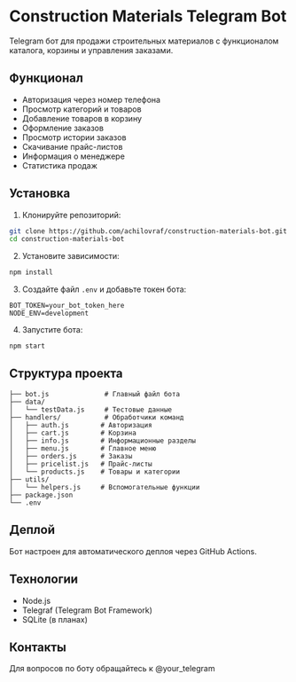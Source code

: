 # Construction Materials Telegram Bot

Telegram бот для продажи строительных материалов с функционалом каталога, корзины и управления заказами.

## Функционал

- Авторизация через номер телефона
- Просмотр категорий и товаров
- Добавление товаров в корзину
- Оформление заказов
- Просмотр истории заказов
- Скачивание прайс-листов
- Информация о менеджере
- Статистика продаж

## Установка

1. Клонируйте репозиторий:

```bash
git clone https://github.com/achilovraf/construction-materials-bot.git
cd construction-materials-bot
```

2. Установите зависимости:

```bash
npm install
```

3. Создайте файл `.env` и добавьте токен бота:

```
BOT_TOKEN=your_bot_token_here
NODE_ENV=development
```

4. Запустите бота:

```bash
npm start
```

## Структура проекта

```
├── bot.js              # Главный файл бота
├── data/
│   └── testData.js     # Тестовые данные
├── handlers/           # Обработчики команд
│   ├── auth.js        # Авторизация
│   ├── cart.js        # Корзина
│   ├── info.js        # Информационные разделы
│   ├── menu.js        # Главное меню
│   ├── orders.js      # Заказы
│   ├── pricelist.js   # Прайс-листы
│   └── products.js    # Товары и категории
├── utils/
│   └── helpers.js     # Вспомогательные функции
├── package.json
└── .env
```

## Деплой

Бот настроен для автоматического деплоя через GitHub Actions.

## Технологии

- Node.js
- Telegraf (Telegram Bot Framework)
- SQLite (в планах)

## Контакты

Для вопросов по боту обращайтесь к @your_telegram
